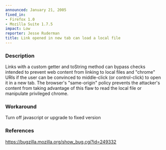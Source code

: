 ```yaml
---
announced: January 21, 2005
fixed_in:
- Firefox 1.0
- Mozilla Suite 1.7.5
impact: Low
reporter: Jesse Ruderman
title: Link opened in new tab can load a local file
---
```


<h3>Description</h3>
    
<p>Links with a custom getter and toString method can bypass checks intended to 
prevent web content from linking to local files and "chrome" URIs if the user 
can be convinced to middle-click (or control-click) to open it in a new tab. 
The browser's "same-origin" policy prevents the attacker's content from taking 
advantage of this flaw to read the local file or manipulate privileged chrome.</p>
    
<h3>Workaround</h3>
    
<p>Turn off javascript or upgrade to fixed version</p>
    
<h3>References</h3>
    
<p><a href="https://bugzilla.mozilla.org/show_bug.cgi?id=249332">   https://bugzilla.mozilla.org/show_bug.cgi?id=249332</a></p>



